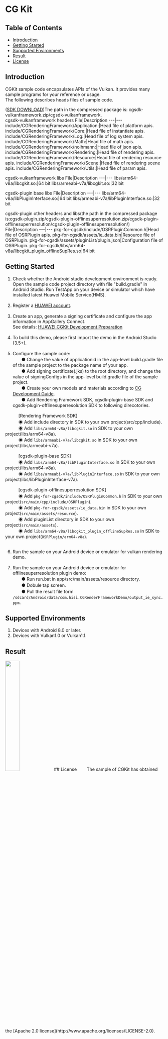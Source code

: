 # CG Kit

## Table of Contents
 * [Introduction](#introduction)
 * [Getting Started](#getting-started)
 * [Supported Environments](#supported-environments)
 * [Result](#result)
 * [License](#license)
## Introduction
CGKit sample code encapsulates APIs of the Vulkan. It provides many sample programs for your reference or usage.<br>
The following describes heads files of sample code.<br>

([SDK DOWNLOAD](https://developer.huawei.com/consumer/en/doc/development/HMSCore-Library-V5/sdk-download-0000001050441521-V5))The path in the compressed package is: cgsdk-vulkanframework.zip/cgsdk-vulkanframework.<br>
cgsdk-vulkanframework headers
 File|Description
 ---|---
 include/CGRenderingFramework/Application:|Head file of platform apis.
 include/CGRenderingFramework/Core:|Head file of instantiate apis.
 include/CGRenderingFramework/Log:|Head file of log system apis.
 include/CGRenderingFramework/Math:|Head file of math apis.
 include/CGRenderingFramework/nolhmann:|Head file of json apis.
 include/CGRenderingFramework/Rendering:|Head file of rendering apis.
 include/CGRenderingFramework/Resource:|Head file of rendering resource apis.
 include/CGRenderingFramework/Scene:|Head file of rendering scene apis.
 include/CGRenderingFramework/Utils:|Head file of param apis.

 cgsdk-vulkanframework libs
 File|Description
 ---|---
 libs/arm64-v8a/libcgkit.so:|64 bit
 libs/armeabi-v7a/libcgkit.so:|32 bit

 cgsdk-plugin base libs
 File|Description
 ---|---
 libs/arm64-v8a/libPluginInterface.so:|64 bit
 libs/armeabi-v7a/libPluginInterface.so:|32 bit

 cgsdk-plugin other headers and libs(the path in the compressed package is:cgsdk-plugin.zip/cgsdk-plugin-offlinesuperresolution.zip/cgsdk-plugin-offlinesuperresolution/cgsdk-plugin-offlinesuperresolution/)
 File|Description
 ---|---
 pkg-for-cgsdk/include/OSRPluginCommon.h|Head file of OSRPlugin apis.
 pkg-for-cgsdk/assets/ie_data.bin|Resource file of OSRPlugin.
 pkg-for-cgsdk/assets/pluginList/plugin.json|Configuration file of OSRPlugin.
 pkg-for-cgsdk/libs/arm64-v8a/libcgkit_plugin_offlineSupRes.so|64 bit

## Getting Started
1. Check whether the Android studio development environment is ready. Open the sample code project directory with file "build.gradle" in Android Studio. Run TestApp on your device or simulator which have installed latest Huawei Mobile Service(HMS).<br><br>
2. Register a [HUAWEI account](https://developer.huawei.com/consumer/en/).<br><br>
3. Create an app, generate a signing certificate and configure the app information in AppGallery Connect.<br>
   See details: [HUAWEI CGKit Development Preparation](https://developer.huawei.com/consumer/en/doc/development/HMSCore-Guides/environment-req-0000001050200019)<br><br>
4. To build this demo, please first import the demo in the Android Studio (3.5+).<br><br>
5. Configure the sample code:<br>
　　● Change the value of applicationid in the app-level build.gradle file of the sample project to the package name of your app.<br>
　　● Add signing certificate(.jks) to the root directory, and change the value of signingConfigs in the app-level build.gradle file of the sample project.<br>
　　● Create your own models and materials according to [CG Development Guide](https://developer.huawei.com/consumer/en/doc/development/HMSCore-Guides/demo-data-process-0000001050200023).<br>
　　● Add Rendering Framework SDK, cgsdk-plugin-base SDK and cgsdk-plugin-offlinesuperresolution SDK to following direcotories.<br>
       
　　　[Rendering Framework SDK]<br>
　　　◉ Add include directory in SDK to your own project(src/cpp/include).<br>
　　　◉ Add `libs/arm64-v8a/libcgkit.so` in SDK to your own project(libs/arm64-v8a).<br>
　　　◉ Add `libs/armeabi-v7a/libcgkit.so` in SDK to your own project(libs/armeabi-v7a).<br>
       
　　　[cgsdk-plugin-base SDK]<br>
　　　◉ Add `libs/arm64-v8a/libPluginInterface.so` in SDK to your own project(libs/arm64-v8a).<br>
　　　◉ Add `libs/armeabi-v7a/libPluginInterface.so` in SDK to your own project(libs/libPluginInterface-v7a).<br>
       
　　　[cgsdk-plugin-offlinesuperresolution SDK]<br>
　　　◉ Add `pkg-for-cgsdk/include/OSRPluginCommon.h` in SDK to your own project(`src/main/cpp/include/OSRPlugin`).<br>
　　　◉ Add `pkg-for-cgsdk/assets/ie_data.bin` in SDK to your own project(`src/main/assets/resource`).<br>
　　　◉ Add pluginList directory in SDK to your own project(`src/main/assets`).<br>
　　　◉ Add `libs/arm64-v8a/libcgkit_plugin_offlineSupRes.so` in SDK to your own project(`OSRPlugin/arm64-v8a`).<br><br>

6. Run the sample on your Android device or emulator for vulkan rendering demo.<br><br>
7. Run the sample on your Android device or emulator for offlinesuperresolution plugin demo:<br>
　　● Run run.bat in app/src/main/assets/resource directory.<br>
　　● Dobule tap screen.<br>
　　● Pull the result file form `/sdcard/Android/data/com.hisi.CGRenderFrameworkDemo/output_ie_sync.ppm`.<br>

## Supported Environments
1. Devices with Android 8.0 or later.<br>
2. Devices with Vulkan1.0 or Vulkan1.1.<br>

## Result
 <img src="CGRenderResult.jpg" width="30%" height="30%">
## License
　　The sample of CGKit has obtained the [Apache 2.0 license](http://www.apache.org/licenses/LICENSE-2.0).
